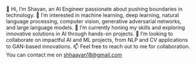 👋 Hi, I’m Shayan, an AI Engineer passionate about pushing boundaries in technology.
👀 I’m interested in machine learning, deep learning, natural language processing, computer vision, generative adversarial networks, and large language models.
🌱 I’m currently honing my skills and exploring innovative solutions in AI through hands-on projects.
💞️ I’m looking to collaborate on impactful AI and ML projects, from NLP and CV applications to GAN-based innovations.
📫 Feel free to reach out to me for collaboration. You can contact me on shhaayan18@gmail.com

<!---
shaayann/shaayann is a ✨ special ✨ repository because its `README.md` (this file) appears on your GitHub profile.
You can click the Preview link to take a look at your changes.
--->
